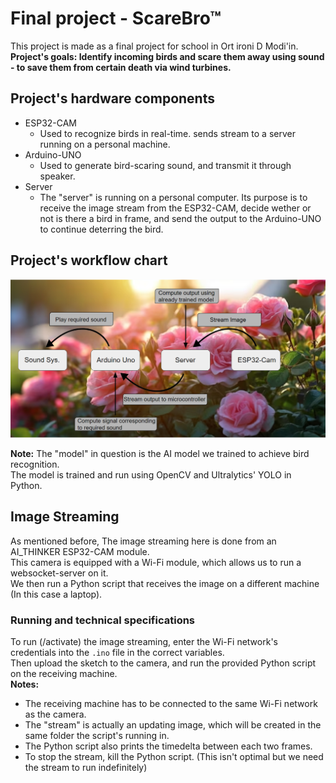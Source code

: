 # Final project - ScareBro™

This project is made as a final project for school in Ort ironi D Modi'in. </br>
<b>Project's goals: Identify incoming birds and scare them away using sound - to save them from certain death via wind turbines.</b>

## Project's hardware components

* ESP32-CAM
  * Used to recognize birds in real-time. sends stream to a server running on a personal machine.
* Arduino-UNO
  * Used to generate bird-scaring sound, and transmit it through speaker.
* Server
  * The "server" is running on a personal computer. Its purpose is to receive the image stream from the ESP32-CAM, decide wether or not is there a bird in frame, and send the output to the Arduino-UNO to continue deterring the bird.

## Project's workflow chart
![workflow_chart](flowChart.png?raw=true "Workflow chart")

<b>Note:</b> The "model" in question is the AI model we trained to achieve bird recognition.</br>
The model is trained and run using OpenCV and Ultralytics' YOLO in Python.

## Image Streaming

As mentioned before, The image streaming here is done from an AI_THINKER ESP32-CAM module.</br>
This camera is equipped with a Wi-Fi module, which allows us to run a websocket-server on it.</br>
We then run a Python script that receives the image on a different machine (In this case a laptop).

### Running and technical specifications

To run (/activate) the image streaming, enter the Wi-Fi network's credentials into the ```.ino``` file in the correct variables.</br>
Then upload the sketch to the camera, and run the provided Python script on the receiving machine.</br>
<b>Notes:</b></br>
* The receiving machine has to be connected to the same Wi-Fi network as the camera.
* The "stream" is actually an updating image, which will be created in the same folder the script's running in.
* The Python script also prints the timedelta between each two frames.
* To stop the stream, kill the Python script. (This isn't optimal but we need the stream to run indefinitely)
